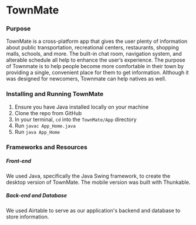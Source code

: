 # TownMate

### Purpose
TownMate is a cross-platform app that gives the user plenty of information about public transportation, recreational centers, restaurants, shopping malls, schools, and more. The built-in chat room, navigation system, and alterable schedule all help to enhance the user’s experience. The purpose of Townmate is to help people become more comfortable in their town by providing a single, convenient place for them to get information. Although it was designed for newcomers, Townmate can help natives as well.

### Installing and Running TownMate
1. Ensure you have Java installed locally on your machine
2. Clone the repo from GitHub
3. In your terminal, `cd` into the `TownMate/App` directory
4. Run `javac App_Home.java`
5. Run `java App_Home`
 
### Frameworks and Resources
##### Front-end
We used Java, specifically the Java Swing framework, to create the desktop version of TownMate. The mobile version was built with Thunkable.

##### Back-end and Database
We used Airtable to serve as our application's backend and database to store information.
